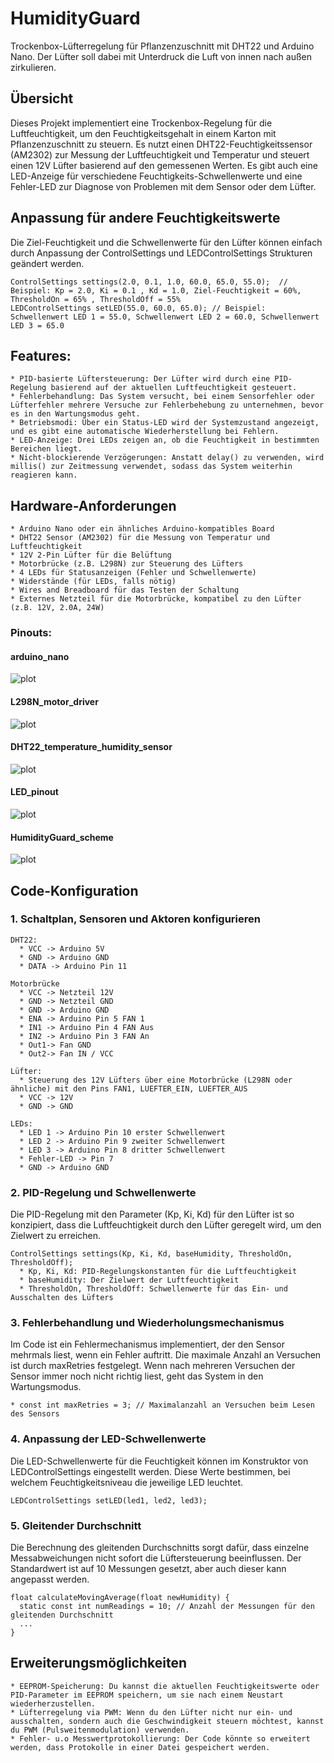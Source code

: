 # HumidityGuard
Trockenbox-Lüfterregelung für Pflanzenzuschnitt mit DHT22 und Arduino Nano. Der Lüfter soll dabei mit Unterdruck die Luft von innen nach außen zirkulieren.

## Übersicht
Dieses Projekt implementiert eine Trockenbox-Regelung für die Luftfeuchtigkeit, um den Feuchtigkeitsgehalt in einem Karton mit Pflanzenzuschnitt zu steuern. Es nutzt einen DHT22-Feuchtigkeitssensor (AM2302) zur Messung der Luftfeuchtigkeit und Temperatur und steuert einen 12V Lüfter basierend auf den gemessenen Werten. Es gibt auch eine LED-Anzeige für verschiedene Feuchtigkeits-Schwellenwerte und eine Fehler-LED zur Diagnose von Problemen mit dem Sensor oder dem Lüfter.

## Anpassung für andere Feuchtigkeitswerte
Die Ziel-Feuchtigkeit und die Schwellenwerte für den Lüfter können einfach durch Anpassung der ControlSettings und LEDControlSettings Strukturen geändert werden.

	ControlSettings settings(2.0, 0.1, 1.0, 60.0, 65.0, 55.0);  // Beispiel: Kp = 2.0, Ki = 0.1 , Kd = 1.0, Ziel-Feuchtigkeit = 60%, ThresholdOn = 65% , ThresholdOff = 55%
	LEDControlSettings setLED(55.0, 60.0, 65.0); // Beispiel: Schwellenwert LED 1 = 55.0, Schwellenwert LED 2 = 60.0, Schwellenwert LED 3 = 65.0

## Features:
    * PID-basierte Lüftersteuerung: Der Lüfter wird durch eine PID-Regelung basierend auf der aktuellen Luftfeuchtigkeit gesteuert.
    * Fehlerbehandlung: Das System versucht, bei einem Sensorfehler oder Lüfterfehler mehrere Versuche zur Fehlerbehebung zu unternehmen, bevor es in den Wartungsmodus geht.
    * Betriebsmodi: Über ein Status-LED wird der Systemzustand angezeigt, und es gibt eine automatische Wiederherstellung bei Fehlern.
    * LED-Anzeige: Drei LEDs zeigen an, ob die Feuchtigkeit in bestimmten Bereichen liegt.
    * Nicht-blockierende Verzögerungen: Anstatt delay() zu verwenden, wird millis() zur Zeitmessung verwendet, sodass das System weiterhin reagieren kann.

## Hardware-Anforderungen
    * Arduino Nano oder ein ähnliches Arduino-kompatibles Board
    * DHT22 Sensor (AM2302) für die Messung von Temperatur und Luftfeuchtigkeit
    * 12V 2-Pin Lüfter für die Belüftung
    * Motorbrücke (z.B. L298N) zur Steuerung des Lüfters
    * 4 LEDs für Statusanzeigen (Fehler und Schwellenwerte)
    * Widerstände (für LEDs, falls nötig)
    * Wires and Breadboard für das Testen der Schaltung
    * Externes Netzteil für die Motorbrücke, kompatibel zu den Lüfter (z.B. 12V, 2.0A, 24W)

### Pinouts:
#### arduino_nano
![plot](./images/arduino_nano_pinout.png) 

#### L298N_motor_driver
![plot](./images/L298N_motor_driver_pinout.png) 

#### DHT22_temperature_humidity_sensor
![plot](./images/DHT22_pinout.png) 

#### LED_pinout
![plot](./images/LED_pinout.png) 

#### HumidityGuard_scheme
![plot](./images/HumidityGuard_scheme.png) 

## Code-Konfiguration

  ### 1. Schaltplan, Sensoren und Aktoren konfigurieren 
  
    DHT22:
      * VCC -> Arduino 5V
      * GND -> Arduino GND
      * DATA -> Arduino Pin 11
        
    Motorbrücke
      * VCC -> Netzteil 12V 
      * GND -> Netzteil GND
      * GND -> Arduino GND
      * ENA -> Arduino Pin 5 FAN 1 
      * IN1 -> Arduino Pin 4 FAN Aus
      * IN2 -> Arduino Pin 3 FAN An
      * Out1-> Fan GND
      * Out2-> Fan IN / VCC
    
    Lüfter:
      * Steuerung des 12V Lüfters über eine Motorbrücke (L298N oder ähnliche) mit den Pins FAN1, LUEFTER_EIN, LUEFTER_AUS
      * VCC -> 12V
      * GND -> GND
    	
    LEDs:
      * LED 1 -> Arduino Pin 10 erster Schwellenwert
      * LED 2 -> Arduino Pin 9 zweiter Schwellenwert
      * LED 3 -> Arduino Pin 8 dritter Schwellenwert
      * Fehler-LED -> Pin 7
      * GND -> Arduino GND

### 2. PID-Regelung und Schwellenwerte
Die PID-Regelung mit den Parameter (Kp, Ki, Kd) für den Lüfter ist so konzipiert, dass die Luftfeuchtigkeit durch den Lüfter geregelt wird, um den Zielwert zu erreichen.

    ControlSettings settings(Kp, Ki, Kd, baseHumidity, ThresholdOn, ThresholdOff);
      * Kp, Ki, Kd: PID-Regelungskonstanten für die Luftfeuchtigkeit
      * baseHumidity: Der Zielwert der Luftfeuchtigkeit
   	  * ThresholdOn, ThresholdOff: Schwellenwerte für das Ein- und Ausschalten des Lüfters

### 3. Fehlerbehandlung und Wiederholungsmechanismus
Im Code ist ein Fehlermechanismus implementiert, der den Sensor mehrmals liest, wenn ein Fehler auftritt. Die maximale Anzahl an Versuchen ist durch maxRetries festgelegt. Wenn nach mehreren Versuchen der Sensor immer noch nicht richtig liest, geht das System in den Wartungsmodus.

	* const int maxRetries = 3; // Maximalanzahl an Versuchen beim Lesen des Sensors

### 4. Anpassung der LED-Schwellenwerte
Die LED-Schwellenwerte für die Feuchtigkeit können im Konstruktor von LEDControlSettings eingestellt werden. Diese Werte bestimmen, bei welchem Feuchtigkeitsniveau die jeweilige LED leuchtet.

	LEDControlSettings setLED(led1, led2, led3); 
 
### 5. Gleitender Durchschnitt
Die Berechnung des gleitenden Durchschnitts sorgt dafür, dass einzelne Messabweichungen nicht sofort die Lüftersteuerung beeinflussen. Der Standardwert ist auf 10 Messungen gesetzt, aber auch dieser kann angepasst werden.

	float calculateMovingAverage(float newHumidity) {
	  static const int numReadings = 10; // Anzahl der Messungen für den gleitenden Durchschnitt
	  ...
	}

## Erweiterungsmöglichkeiten
    * EEPROM-Speicherung: Du kannst die aktuellen Feuchtigkeitswerte oder PID-Parameter im EEPROM speichern, um sie nach einem Neustart wiederherzustellen.
    * Lüfterregelung via PWM: Wenn du den Lüfter nicht nur ein- und ausschalten, sondern auch die Geschwindigkeit steuern möchtest, kannst du PWM (Pulsweitenmodulation) verwenden.
    * Fehler- u.o Messwertprotokollierung: Der Code könnte so erweitert werden, dass Protokolle in einer Datei gespeichert werden.
